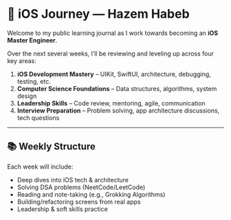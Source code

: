 # 🚀 iOS Journey — Hazem Habeb

Welcome to my public learning journal as I work towards becoming an **iOS Master Engineer**.

Over the next several weeks, I’ll be reviewing and leveling up across four key areas:

1. **iOS Development Mastery** – UIKit, SwiftUI, architecture, debugging, testing, etc.
2. **Computer Science Foundations** – Data structures, algorithms, system design
3. **Leadership Skills** – Code review, mentoring, agile, communication
4. **Interview Preparation** – Problem solving, app architecture discussions, tech questions


---

## 📚 Weekly Structure

Each week will include:
- Deep dives into iOS tech & architecture
- Solving DSA problems (NeetCode/LeetCode)
- Reading and note-taking (e.g., Grokking Algorithms)
- Building/refactoring screens from real apps
- Leadership & soft skills practice
